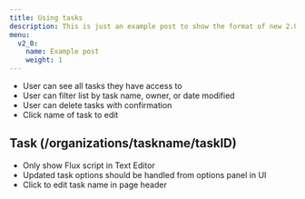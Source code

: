```yaml
---
title: Using tasks
description: This is just an example post to show the format of new 2.0 posts
menu:
  v2_0:
    name: Example post
    weight: 1
---
```


* User can see all tasks they have access to
* User can filter list by task name, owner, or date modified
* User can delete tasks with confirmation
* Click name of task to edit

## Task (/organizations/taskname/taskID)

* Only show Flux script in Text Editor
* Updated task options should be handled from options panel in UI
* Click to edit task name in page header
